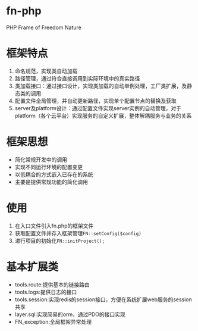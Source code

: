 fn-php
======

PHP Frame of Freedom Nature

# 框架特点
1. 命名规范，实现类自动加载
2. 路径管理，通过符合直接调用到实际环境中的真实路径
3. 类加载接口：通过接口设计，实现类加载的自动单例处理，工厂类扩展，及静态类的调用
4. 配置文件全局管理，并自动更新路径，实现单个配置节点的替换及获取
5. server及platform设计：通过配置文件实现server实例的自动管理，对于platform（各个云平台）实现服务的自定义扩展，整体解耦服务与业务的关系

# 框架思想
* 简化常规开发中的调用
* 实现不同运行环境的配置变更
* 以低耦合的方式嵌入已存在的系统
* 主要是提供常规功能的简化调用

# 使用
1. 在入口文件引入fn.php的框架文件
2. 获取配置文件并存入框架管理`FN::setConfig($config)`
3. 进行项目的初始化`FN::initProject();`

# 基本扩展类
* tools.route:提供基本的链接路由
* tools.logs:提供日志的接口
* tools.session:实现redis的session接口，方便在系统扩展web服务的session共享
* layer.sql:实现简易的orm，通过PDO的接口实现
* FN_exception:全局框架异常处理